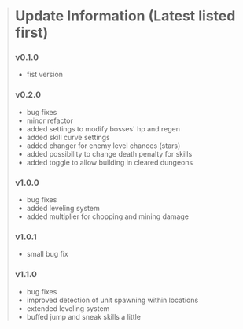 > # Update Information (Latest listed first)
> ### v0.1.0
> - fist version
> ### v0.2.0
> - bug fixes
> - minor refactor
> - added settings to modify bosses' hp and regen
> - added skill curve settings
> - added changer for enemy level chances (stars)
> - added possibility to change death penalty for skills
> - added toggle to allow building in cleared dungeons
> ### v1.0.0
> - bug fixes
> - added leveling system
> - added multiplier for chopping and mining damage
> ### v1.0.1
> - small bug fix
> ### v1.1.0
> - bug fixes
> - improved detection of unit spawning within locations
> - extended leveling system
> - buffed jump and sneak skills a little